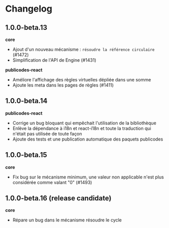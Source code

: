 # Changelog

## 1.0.0-beta.13

**core**

-   Ajout d'un nouveau mécanisme : `résoudre la référence circulaire` (#1472)
-   Simplification de l'API de Engine (#1431)

**publicodes-react**

-   Améliore l'affichage des règles virtuelles dépliée dans une somme
-   Ajoute les meta dans les pages de règles (#1411)

## 1.0.0-beta.14

**publicodes-react**

-   Corrige un bug bloquant qui empêchait l'utilisation de la bibliothèque
-   Enlève la dépendance à i18n et react-i18n et toute la traduction qui n'était pas utilisée de toute façon
-   Ajoute des tests et une publication automatique des paquets publicodes

## 1.0.0-beta.15

**core**

-   Fix bug sur le mécanisme minimum, une valeur non applicable n'est plus considérée comme valant "0" (#1493)

## 1.0.0-beta.16 (release candidate)

**core**

-   Répare un bug dans le mécanisme résoudre le cycle

